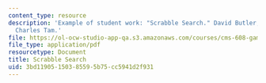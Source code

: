 ```yaml
---
content_type: resource
description: 'Example of student work: "Scrabble Search." David Butler, Justin Moe,
  Charles Tam.'
file: https://ol-ocw-studio-app-qa.s3.amazonaws.com/courses/cms-608-game-design-spring-2008/3bd11905150385595b75cc5941d2f931_bmt4.pdf
file_type: application/pdf
resourcetype: Document
title: Scrabble Search
uid: 3bd11905-1503-8559-5b75-cc5941d2f931
---
```

